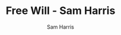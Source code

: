 --- 
title: Free Will - Sam Harris 
layout: default 
author: Sam Harris
categories: book 
link: http://www.amazon.com/Free-Will-Sam-Harris/dp/1451683405/ref=sr_1_1?ie=UTF8&qid=1378925043&sr=8-1&keywords=free+will
image: http://ecx.images-amazon.com/images/I/41DAiFm3LNL._SL160_PIsitb-sticker-arrow-dp,TopRight,12,-18_SH30_OU01_AA160_.jpg
---